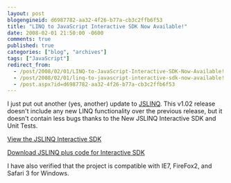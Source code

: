 ```yaml
---
layout: post
blogengineid: d6987782-aa32-4f26-b77a-cb3c2ffb6f53
title: "LINQ to JavaScript Interactive SDK Now Available!"
date: 2008-02-01 21:50:00 -0600
comments: true
published: true
categories: ["blog", "archives"]
tags: ["JavaScript"]
redirect_from: 
  - /post/2008/02/01/LINQ-to-JavaScript-Interactive-SDK-Now-Available!
  - /post/2008/02/01/linq-to-javascript-interactive-sdk-now-available!
  - /post.aspx?id=d6987782-aa32-4f26-b77a-cb3c2ffb6f53
---
```

<!-- more -->

I just put out another (yes, another) update to <a href="http://jslinq.com">JSLINQ</a>. This v1.02 release doesn't include any new LINQ functionality over the previous release, but it doesn't contain less bugs thanks to the New JSLINQ Interactive SDK and Unit Tests.

<a href="http://simplovation.com/jslinqsdk/">View the JSLINQ Interactive SDK</a>

<a href="http://jslinq.com">Download JSLINQ plus code for Interactive SDK</a>

I have also verified that the project is compatible with IE7, FireFox2, and Safari 3 for Windows.
